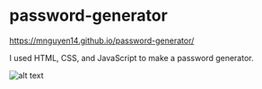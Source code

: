 # password-generator

https://mnguyen14.github.io/password-generator/

I used HTML, CSS, and JavaScript to make a password generator.

![alt text](https://i.gyazo.com/a86795aa6c93ba02f8ee6e1d4de243cd.png)
